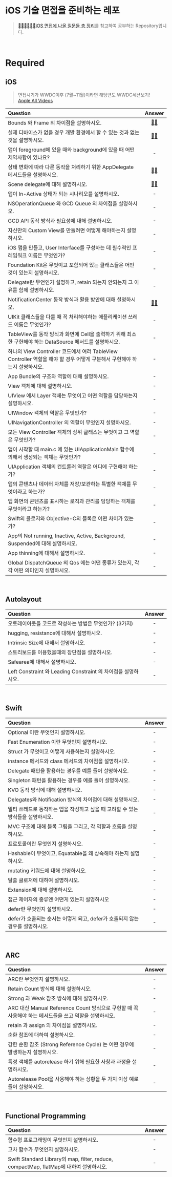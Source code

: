 # iOS 기술 면접을 준비하는 레포
> [👨🏻‍💻👩🏻‍💻iOS 면접에 나올 질문들 총 정리](https://github.com/JeaSungLEE/iOSInterviewquestions)를 참고하여 공부하는 Repository입니다.


<br>

# Required
## iOS
> 면접시기가 WWDC이후 (7월~11월)이라면 해당년도 WWDC세션보기!  
> [Apple All Videos](https://developer.apple.com/videos/all-videos/)

|Question|Answer|
|:----------|:-----:|
|Bounds 와 Frame 의 차이점을 설명하시오.|[✋🏽](./iOS/frame,bounds.md)|
|실제 디바이스가 없을 경우 개발 환경에서 할 수 있는 것과 없는 것을 설명하시오.|[✋🏽](./iOS/the-things-only-simulator.md)|
|앱이 foreground에 있을 때와 background에 있을 때 어떤 제약사항이 있나요?|-|
|상태 변화에 따라 다른 동작을 처리하기 위한 AppDelegate 메서드들을 설명하시오.|[✋🏽](./iOS/AppDelegate.md)|
|Scene delegate에 대해 설명하시오.|[✋🏽](./iOS/SceneDelegate.md)|
|앱이 In-Active 상태가 되는 시나리오를 설명하시오.|-|
|NSOperationQueue 와 GCD Queue 의 차이점을 설명하시오.|-|
|GCD API 동작 방식과 필요성에 대해 설명하시오.|-|
|자신만의 Custom View를 만들려면 어떻게 해야하는지 설명하시오.|-|
|iOS 앱을 만들고, User Interface를 구성하는 데 필수적인 프레임워크 이름은 무엇인가?|-|
|Foundation Kit은 무엇이고 포함되어 있는 클래스들은 어떤 것이 있는지 설명하시오.|-|
|Delegate란 무언인가 설명하고, retain 되는지 안되는지 그 이유를 함께 설명하시오.|-|
|NotificationCenter 동작 방식과 활용 방안에 대해 설명하시오.|[✋🏽](./iOS/NotificationCenter.md)|
|UIKit 클래스들을 다룰 때 꼭 처리해야하는 애플리케이션 쓰레드 이름은 무엇인가?|-|
|TableView를 동작 방식과 화면에 Cell을 출력하기 위해 최소한 구현해야 하는 DataSource 메서드를 설명하시오.|-|
|하나의 View Controller 코드에서 여러 TableView Controller 역할을 해야 할 경우 어떻게 구분해서 구현해야 하는지 설명하시오.|-|
|App Bundle의 구조와 역할에 대해 설명하시오.|-|
|View 객체에 대해 설명하시오.|-|
|UIView 에서 Layer 객체는 무엇이고 어떤 역할을 담당하는지 설명하시오.|-|
|UIWindow 객체의 역할은 무엇인가?|-|
|UINavigationController 의 역할이 무엇인지 설명하시오.|-|
|모든 View Controller 객체의 상위 클래스는 무엇이고 그 역할은 무엇인가?|-|
|앱이 시작할 때 main.c 에 있는 UIApplicationMain 함수에 의해서 생성되는 객체는 무엇인가?|-|
|UIApplication 객체의 컨트롤러 역할은 어디에 구현해야 하는가?|-|
|앱의 콘텐츠나 데이터 자체를 저장/보관하는 특별한 객체를 무엇이라고 하는가?|-|
|앱 화면의 콘텐츠를 표시하는 로직과 관리를 담당하는 객체를 무엇이라고 하는가?|-|
|Swift의 클로저와 Objective-C의 블록은 어떤 차이가 있는가?|-|
|App의 Not running, Inactive, Active, Background, Suspended에 대해 설명하시오.|-|
|App thinning에 대해서 설명하시오.|-|
|Global DispatchQueue 의 Qos 에는 어떤 종류가 있는지, 각각 어떤 의미인지 설명하시오.|-|


<br>

## Autolayout
|Question|Answer|
|:----------|:-----:|
|오토레이아웃을 코드로 작성하는 방법은 무엇인가? (3가지)|-|
|hugging, resistance에 대해서 설명하시오.|-|
|Intrinsic Size에 대해서 설명하시오.|-|
|스토리보드를 이용했을때의 장단점을 설명하시오.|-|
|Safearea에 대해서 설명하시오.|-|
|Left Constraint 와 Leading Constraint 의 차이점을 설명하시오.|-|


<br>

## Swift
|Question|Answer|
|:----------|:-----:|
|Optional 이란 무엇인지 설명하시오.|-|
|Fast Enumeration 이란 무엇인지 설명하시오. |-|
|Struct 가 무엇이고 어떻게 사용하는지 설명하시오.|-|
|instance 메서드와 class 메서드의 차이점을 설명하시오.|-|
|Delegate 패턴을 활용하는 경우를 예를 들어 설명하시오.|-|
|Singleton 패턴을 활용하는 경우를 예를 들어 설명하시오.|-|
|KVO 동작 방식에 대해 설명하시오.|-|
|Delegates와 Notification 방식의 차이점에 대해 설명하시오.|-|
|멀티 쓰레드로 동작하는 앱을 작성하고 싶을 때 고려할 수 있는 방식들을 설명하시오.|-|
|MVC 구조에 대해 블록 그림을 그리고, 각 역할과 흐름을 설명하시오.|-|
|프로토콜이란 무엇인지 설명하시오.|-|
|Hashable이 무엇이고, Equatable을 왜 상속해야 하는지 설명하시오.|-|
|mutating 키워드에 대해 설명하시오.|-|
|탈출 클로저에 대하여 설명하시오.|-|
|Extension에 대해 설명하시오.|-|
|접근 제어자의 종류엔 어떤게 있는지 설명하시오|-|
|defer란 무엇인지 설명하시오.|-|
|defer가 호출되는 순서는 어떻게 되고, defer가 호출되지 않는 경우를 설명하시오.|-|


<br>

## ARC
|Question|Answer|
|:----------|:-----:|
|ARC란 무엇인지 설명하시오.|-|
|Retain Count 방식에 대해 설명하시오.|-|
|Strong 과 Weak 참조 방식에 대해 설명하시오.|-|
|ARC 대신 Manual Reference Count 방식으로 구현할 때 꼭 사용해야 하는 메서드들을 쓰고 역할을 설명하시오.|-|
|retain 과 assign 의 차이점을 설명하시오.|-|
|순환 참조에 대하여 설명하시오.|-|
|강한 순환 참조 (Strong Reference Cycle) 는 어떤 경우에 발생하는지 설명하시오.|-|
|특정 객체를 autorelease 하기 위해 필요한 사항과 과정을 설명하시오.|-|
|Autorelease Pool을 사용해야 하는 상황을 두 가지 이상 예로 들어 설명하시오. |-|


<br>

## Functional Programming
|Question|Answer|
|:----------|:-----:|
|함수형 프로그래밍이 무엇인지 설명하시오.|-|
|고차 함수가 무엇인지 설명하시오.|-|
|Swift Standard Library의 map, filter, reduce, compactMap, flatMap에 대하여 설명하시오.|-|

